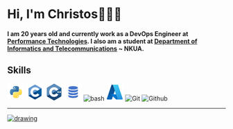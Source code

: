 # Hi, I'm Christos👋👨‍💻

#### I am 20 years old and currently work as a DevOps Engineer at <a href="https://www.performance.gr/">Performance Technologies</a>. I also am a student at <a href="https://www.di.uoa.gr/">Department of Informatics and Telecommunications</a> ~ NKUA.

## Skills
<p align="left"> <img src="https://raw.githubusercontent.com/github/explore/80688e429a7d4ef2fca1e82350fe8e3517d3494d/topics/python/python.png" alt="Python" title="Python" width="40" height="40"/> <img src="https://raw.githubusercontent.com/github/explore/b15b6cf1726418913aafbf337a749dded180279d/topics/c/c.png" alt="C" title="C" width="40" height="40"/> <img src="https://raw.githubusercontent.com/github/explore/80688e429a7d4ef2fca1e82350fe8e3517d3494d/topics/cpp/cpp.png" alt="C++" title="C++" width="40" height="40"/> <img src="https://raw.githubusercontent.com/github/explore/80688e429a7d4ef2fca1e82350fe8e3517d3494d/topics/sql/sql.png" alt="SQL" title="SQL" width="40" height="40"/> <img src="https://www.vectorlogo.zone/logos/gnu_bash/gnu_bash-icon.svg" alt="bash" title="Bash" width="40" height="40"/> <img src="https://raw.githubusercontent.com/github/explore/80688e429a7d4ef2fca1e82350fe8e3517d3494d/topics/azure/azure.png" alt="Azure" title="Azure" width="40" height="40"/> <img src="https://www.vectorlogo.zone/logos/git-scm/git-scm-icon.svg" alt="Git" title="Git" width="40" height="40"/>  <img src="https://www.vectorlogo.zone/logos/github/github-icon.svg" alt="Github" title="Github" width="40" height="40"/> </p>

<hr>
<a href="https://www.linkedin.com/in/christos-galanopoulos//"><img src="https://res.cloudinary.com/importdata/image/upload/v1595012354/linkedin_t9qiwy.png" alt="drawing" width="100"/>
